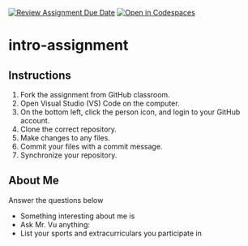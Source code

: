 [![Review Assignment Due Date](https://classroom.github.com/assets/deadline-readme-button-22041afd0340ce965d47ae6ef1cefeee28c7c493a6346c4f15d667ab976d596c.svg)](https://classroom.github.com/a/id9nvSAC)
[![Open in Codespaces](https://classroom.github.com/assets/launch-codespace-2972f46106e565e64193e422d61a12cf1da4916b45550586e14ef0a7c637dd04.svg)](https://classroom.github.com/open-in-codespaces?assignment_repo_id=15683074)
# intro-assignment

## Instructions
1. Fork the assignment from GitHub classroom.
2. Open Visual Studio (VS) Code on the computer.
3. On the bottom left, click the person icon, and login to your GitHub account.
4. Clone the correct repository.
5. Make changes to any files.
6. Commit your files with a commit message.
7. Synchronize your repository.

## About Me
Answer the questions below
* Something interesting about me is
* Ask Mr. Vu anything:
* List your sports and extracurriculars you participate in
